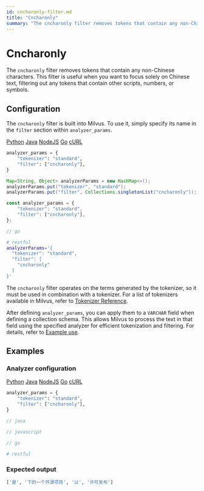 ```yaml
---
id: cncharonly-filter.md
title: "Cncharonly"
summary: "The cncharonly filter removes tokens that contain any non-Chinese characters. This filter is useful when you want to focus solely on Chinese text, filtering out any tokens that contain other scripts, numbers, or symbols."
---
```


# Cncharonly

The `cncharonly` filter removes tokens that contain any non-Chinese characters. This filter is useful when you want to focus solely on Chinese text, filtering out any tokens that contain other scripts, numbers, or symbols.

## Configuration

The `cncharonly` filter is built into Milvus. To use it, simply specify its name in the `filter` section within `analyzer_params`.

<div class="multipleCode">
    <a href="#python">Python</a>
    <a href="#java">Java</a>
    <a href="#javascript">NodeJS</a>
    <a href="#go">Go</a>
    <a href="#bash">cURL</a>
</div>

```python
analyzer_params = {
    "tokenizer": "standard",
    "filter": ["cncharonly"],
}
```

```java
Map<String, Object> analyzerParams = new HashMap<>();
analyzerParams.put("tokenizer", "standard");
analyzerParams.put("filter", Collections.singletonList("cncharonly"));
```

```javascript
const analyzer_params = {
    "tokenizer": "standard",
    "filter": ["cncharonly"],
};
```

```go
// go
```

```bash
# restful
analyzerParams='{
  "tokenizer": "standard",
  "filter": [
    "cncharonly"
  ]
}'

```

The `cncharonly` filter operates on the terms generated by the tokenizer, so it must be used in combination with a tokenizer. For a list of tokenizers available in Milvus, refer to [Tokenizer Reference](tokenizers).

After defining `analyzer_params`, you can apply them to a `VARCHAR` field when defining a collection schema. This allows Milvus to process the text in that field using the specified analyzer for efficient tokenization and filtering. For details, refer to [Example use](analyzer-overview.md#Example-use).

## Examples

### Analyzer configuration

<div class="multipleCode">
    <a href="#python">Python</a>
    <a href="#java">Java</a>
    <a href="#javascript">NodeJS</a>
    <a href="#go">Go</a>
    <a href="#bash">cURL</a>
</div>

```python
analyzer_params = {
    "tokenizer": "standard",
    "filter": ["cncharonly"],
}
```

```java
// java
```

```javascript
// javascript
```

```go
// go
```

```bash
# restful
```

### Expected output

```python
['是', '下的一个开源项目', '以', '许可发布']
```